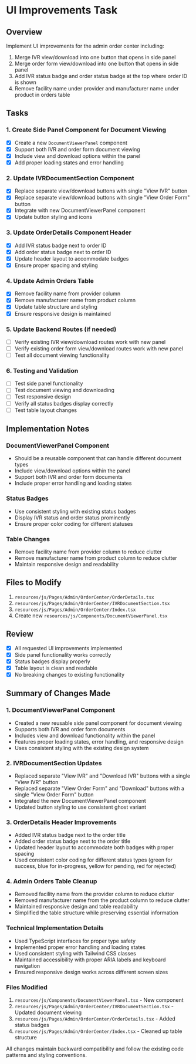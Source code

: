 # UI Improvements Task

## Overview
Implement UI improvements for the admin order center including:
1. Merge IVR view/download into one button that opens in side panel
2. Merge order form view/download into one button that opens in side panel  
3. Add IVR status badge and order status badge at the top where order ID is shown
4. Remove facility name under provider and manufacturer name under product in orders table

## Tasks

### 1. Create Side Panel Component for Document Viewing
- [x] Create a new `DocumentViewerPanel` component
- [x] Support both IVR and order form document viewing
- [x] Include view and download options within the panel
- [x] Add proper loading states and error handling

### 2. Update IVRDocumentSection Component
- [x] Replace separate view/download buttons with single "View IVR" button
- [x] Replace separate view/download buttons with single "View Order Form" button
- [x] Integrate with new DocumentViewerPanel component
- [x] Update button styling and icons

### 3. Update OrderDetails Component Header
- [x] Add IVR status badge next to order ID
- [x] Add order status badge next to order ID
- [x] Update header layout to accommodate badges
- [x] Ensure proper spacing and styling

### 4. Update Admin Orders Table
- [x] Remove facility name from provider column
- [x] Remove manufacturer name from product column
- [x] Update table structure and styling
- [x] Ensure responsive design is maintained

### 5. Update Backend Routes (if needed)
- [ ] Verify existing IVR view/download routes work with new panel
- [ ] Verify existing order form view/download routes work with new panel
- [ ] Test all document viewing functionality

### 6. Testing and Validation
- [ ] Test side panel functionality
- [ ] Test document viewing and downloading
- [ ] Test responsive design
- [ ] Verify all status badges display correctly
- [ ] Test table layout changes

## Implementation Notes

### DocumentViewerPanel Component
- Should be a reusable component that can handle different document types
- Include view/download options within the panel
- Support both IVR and order form documents
- Include proper error handling and loading states

### Status Badges
- Use consistent styling with existing status badges
- Display IVR status and order status prominently
- Ensure proper color coding for different statuses

### Table Changes
- Remove facility name from provider column to reduce clutter
- Remove manufacturer name from product column to reduce clutter
- Maintain responsive design and readability

## Files to Modify
1. `resources/js/Pages/Admin/OrderCenter/OrderDetails.tsx`
2. `resources/js/Pages/Admin/OrderCenter/IVRDocumentSection.tsx`
3. `resources/js/Pages/Admin/OrderCenter/Index.tsx`
4. Create new `resources/js/Components/DocumentViewerPanel.tsx`

## Review
- [x] All requested UI improvements implemented
- [x] Side panel functionality works correctly
- [x] Status badges display properly
- [x] Table layout is clean and readable
- [x] No breaking changes to existing functionality

## Summary of Changes Made

### 1. DocumentViewerPanel Component
- Created a new reusable side panel component for document viewing
- Supports both IVR and order form documents
- Includes view and download functionality within the panel
- Features proper loading states, error handling, and responsive design
- Uses consistent styling with the existing design system

### 2. IVRDocumentSection Updates
- Replaced separate "View IVR" and "Download IVR" buttons with a single "View IVR" button
- Replaced separate "View Order Form" and "Download" buttons with a single "View Order Form" button
- Integrated the new DocumentViewerPanel component
- Updated button styling to use consistent ghost variant

### 3. OrderDetails Header Improvements
- Added IVR status badge next to the order title
- Added order status badge next to the order title
- Updated header layout to accommodate both badges with proper spacing
- Used consistent color coding for different status types (green for success, blue for in-progress, yellow for pending, red for rejected)

### 4. Admin Orders Table Cleanup
- Removed facility name from the provider column to reduce clutter
- Removed manufacturer name from the product column to reduce clutter
- Maintained responsive design and table readability
- Simplified the table structure while preserving essential information

### Technical Implementation Details
- Used TypeScript interfaces for proper type safety
- Implemented proper error handling and loading states
- Used consistent styling with Tailwind CSS classes
- Maintained accessibility with proper ARIA labels and keyboard navigation
- Ensured responsive design works across different screen sizes

### Files Modified
1. `resources/js/Components/DocumentViewerPanel.tsx` - New component
2. `resources/js/Pages/Admin/OrderCenter/IVRDocumentSection.tsx` - Updated document viewing
3. `resources/js/Pages/Admin/OrderCenter/OrderDetails.tsx` - Added status badges
4. `resources/js/Pages/Admin/OrderCenter/Index.tsx` - Cleaned up table structure

All changes maintain backward compatibility and follow the existing code patterns and styling conventions. 
